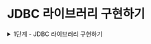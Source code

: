 # JDBC 라이브러리 구현하기

<details>
<summary>1단계 - JDBC 라이브러리 구현하기</summary>

구현 기능 목록

- [x] UserDaoTest의 모든 테스트 케이스가 통과시키기
- [x] UserDao가 아닌 JdbcTemplate 클래스에서 JDBC와 관련된 처리를 담당하도록 수정

리팩터링

- [x] try-with-resources 를 사용하도록 수정
- [x] JdbcTemplate 중복 코드 없애기
- [x] JdbcTemplate 예외 상황에 대한 테스트 추가
- [x] Dao 테스트 격리 고민해보기
- [x] insert 메서드를 분리해 id 값 가져오기
- [x] update 메서드에서 update 수를 반환하도록 수정

</details>
